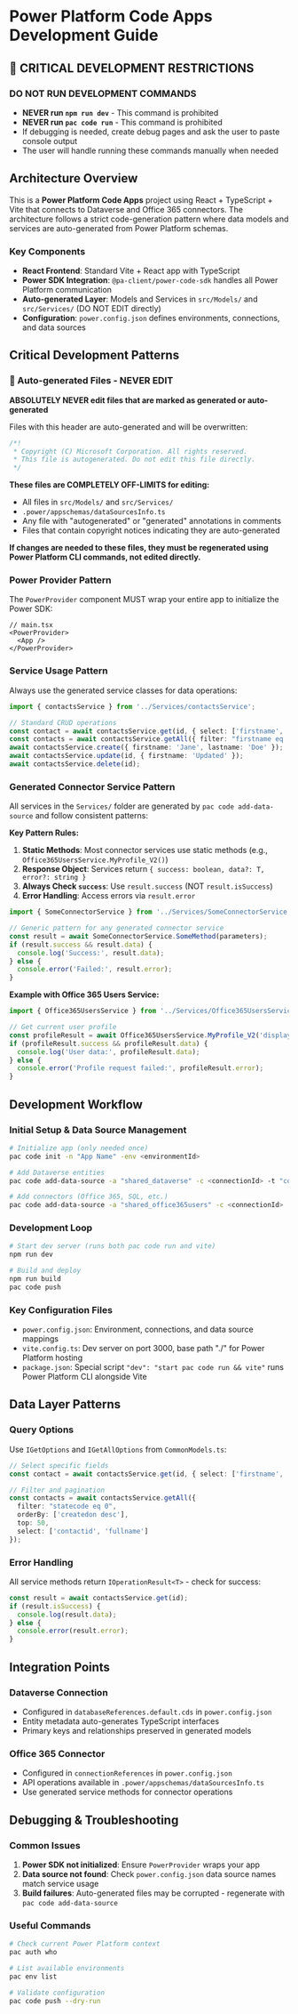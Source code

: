 # Power Platform Code Apps Development Guide

## 🚨 CRITICAL DEVELOPMENT RESTRICTIONS

### **DO NOT RUN DEVELOPMENT COMMANDS**
- **NEVER run `npm run dev`** - This command is prohibited
- **NEVER run `pac code run`** - This command is prohibited
- If debugging is needed, create debug pages and ask the user to paste console output
- The user will handle running these commands manually when needed

## Architecture Overview

This is a **Power Platform Code Apps** project using React + TypeScript + Vite that connects to Dataverse and Office 365 connectors. The architecture follows a strict code-generation pattern where data models and services are auto-generated from Power Platform schemas.

### Key Components
- **React Frontend**: Standard Vite + React app with TypeScript
- **Power SDK Integration**: `@pa-client/power-code-sdk` handles all Power Platform communication
- **Auto-generated Layer**: Models and Services in `src/Models/` and `src/Services/` (DO NOT EDIT directly)
- **Configuration**: `power.config.json` defines environments, connections, and data sources

## Critical Development Patterns

### 🚨 Auto-generated Files - NEVER EDIT
**ABSOLUTELY NEVER edit files that are marked as generated or auto-generated**

Files with this header are auto-generated and will be overwritten:
```typescript
/*!
 * Copyright (C) Microsoft Corporation. All rights reserved.
 * This file is autogenerated. Do not edit this file directly.
 */
```

**These files are COMPLETELY OFF-LIMITS for editing:**
- All files in `src/Models/` and `src/Services/`
- `.power/appschemas/dataSourcesInfo.ts`
- Any file with "autogenerated" or "generated" annotations in comments
- Files that contain copyright notices indicating they are auto-generated

**If changes are needed to these files, they must be regenerated using Power Platform CLI commands, not edited directly.**

### Power Provider Pattern
The `PowerProvider` component MUST wrap your entire app to initialize the Power SDK:
```tsx
// main.tsx
<PowerProvider>
  <App />
</PowerProvider>
```

### Service Usage Pattern
Always use the generated service classes for data operations:
```typescript
import { contactsService } from '../Services/contactsService';

// Standard CRUD operations
const contact = await contactsService.get(id, { select: ['firstname', 'lastname'] });
const contacts = await contactsService.getAll({ filter: "firstname eq 'John'" });
await contactsService.create({ firstname: 'Jane', lastname: 'Doe' });
await contactsService.update(id, { firstname: 'Updated' });
await contactsService.delete(id);
```

### Generated Connector Service Pattern
All services in the `Services/` folder are generated by `pac code add-data-source` and follow consistent patterns:

**Key Pattern Rules:**
1. **Static Methods**: Most connector services use static methods (e.g., `Office365UsersService.MyProfile_V2()`)
2. **Response Object**: Services return `{ success: boolean, data?: T, error?: string }`
3. **Always Check `success`**: Use `result.success` (NOT `result.isSuccess`)
4. **Error Handling**: Access errors via `result.error`

```typescript
import { SomeConnectorService } from '../Services/SomeConnectorService';

// Generic pattern for any generated connector service
const result = await SomeConnectorService.SomeMethod(parameters);
if (result.success && result.data) {
  console.log('Success:', result.data);
} else {
  console.error('Failed:', result.error);
}
```

**Example with Office 365 Users Service:**
```typescript
import { Office365UsersService } from '../Services/Office365UsersService';

// Get current user profile
const profileResult = await Office365UsersService.MyProfile_V2('displayName,mail,givenName,surname,id');
if (profileResult.success && profileResult.data) {
  console.log('User data:', profileResult.data);
} else {
  console.error('Profile request failed:', profileResult.error);
}
```

## Development Workflow

### Initial Setup & Data Source Management
```bash
# Initialize app (only needed once)
pac code init -n "App Name" -env <environmentId>

# Add Dataverse entities
pac code add-data-source -a "shared_dataverse" -c <connectionId> -t "contacts" -d "default.cds"

# Add connectors (Office 365, SQL, etc.)
pac code add-data-source -a "shared_office365users" -c <connectionId>
```

### Development Loop
```bash
# Start dev server (runs both pac code run and vite)
npm run dev

# Build and deploy
npm run build
pac code push
```

### Key Configuration Files
- `power.config.json`: Environment, connections, and data source mappings
- `vite.config.ts`: Dev server on port 3000, base path "./" for Power Platform hosting
- `package.json`: Special script `"dev": "start pac code run && vite"` runs Power Platform CLI alongside Vite

## Data Layer Patterns

### Query Options
Use `IGetOptions` and `IGetAllOptions` from `CommonModels.ts`:
```typescript
// Select specific fields
const contact = await contactsService.get(id, { select: ['firstname', 'lastname'] });

// Filter and pagination
const contacts = await contactsService.getAll({
  filter: "statecode eq 0",
  orderBy: ['createdon desc'],
  top: 50,
  select: ['contactid', 'fullname']
});
```

### Error Handling
All service methods return `IOperationResult<T>` - check for success:
```typescript
const result = await contactsService.get(id);
if (result.isSuccess) {
  console.log(result.data);
} else {
  console.error(result.error);
}
```

## Integration Points

### Dataverse Connection
- Configured in `databaseReferences.default.cds` in `power.config.json`
- Entity metadata auto-generates TypeScript interfaces
- Primary keys and relationships preserved in generated models

### Office 365 Connector
- Configured in `connectionReferences` in `power.config.json`
- API operations available in `.power/appschemas/dataSourcesInfo.ts`
- Use generated service methods for connector operations

## Debugging & Troubleshooting

### Common Issues
1. **Power SDK not initialized**: Ensure `PowerProvider` wraps your app
2. **Data source not found**: Check `power.config.json` data source names match service usage
3. **Build failures**: Auto-generated files may be corrupted - regenerate with `pac code add-data-source`

### Useful Commands
```bash
# Check current Power Platform context
pac auth who

# List available environments
pac env list

# Validate configuration
pac code push --dry-run
```